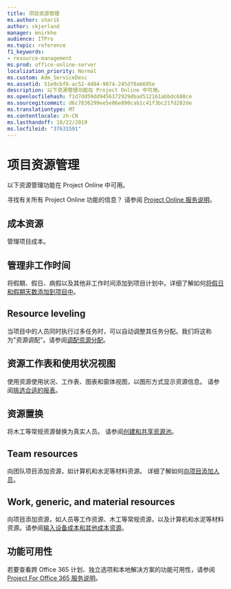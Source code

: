 ```yaml
---
title: 项目资源管理
ms.author: sharik
author: skjerland
manager: mnirkhe
audience: ITPro
ms.topic: reference
f1_keywords:
- resource-management
ms.prod: office-online-server
localization_priority: Normal
ms.custom: Adm_ServiceDesc
ms.assetid: 51e0cbf6-ac52-4d84-9074-245d70a6695e
description: 以下资源管理功能在 Project Online 中可用。
ms.openlocfilehash: f1d7dd59dd9456172929dbad512161abbdc688ce
ms.sourcegitcommit: d6c7836299ee5e86e890cab1c41f3bc21fd282de
ms.translationtype: MT
ms.contentlocale: zh-CN
ms.lasthandoff: 10/22/2019
ms.locfileid: "37631591"
---
```

# <a name="project-resource-management"></a>项目资源管理

以下资源管理功能在 Project Online 中可用。
  
寻找有关所有 Project Online 功能的信息？ 请参阅 [Project Online 服务说明](project-online-service-description.md)。
  
## <a name="cost-resources"></a>成本资源

管理项目成本。
  
## <a name="manage-nonworking-time"></a>管理非工作时间

将假期、假日、病假以及其他非工作时间添加到项目计划中。详细了解如何[将假日和假期天数添加到项目中](https://go.microsoft.com/fwlink/p/?LinkId=271337)。
  
## <a name="resource-leveling"></a>Resource leveling

当项目中的人员同时执行过多任务时，可以自动调整其任务分配。我们将这称为"资源调配"。请参阅[调配资源分配](https://go.microsoft.com/fwlink/p/?LinkId=271348)。
  
## <a name="resource-sheet-and-usage-views"></a>资源工作表和使用状况视图

使用资源使用状况、工作表、图表和窗体视图，以图形方式显示资源信息。 请参阅[挑选合适的报表](https://go.microsoft.com/fwlink/?LinkId=402920)。
  
## <a name="resource-substitution"></a>资源置换

将木工等常规资源替换为真实人员。 请参阅[创建和共享资源池](https://go.microsoft.com/fwlink/?LinkId=402921)。
  
## <a name="team-resources"></a>Team resources

向团队项目添加资源，如计算机和水泥等材料资源。 详细了解如何[向项目添加人员](https://go.microsoft.com/fwlink/p/?LinkId=271347)。
  
## <a name="work-generic-and-material-resources"></a>Work, generic, and material resources

向项目添加资源，如人员等工作资源、木工等常规资源，以及计算机和水泥等材料资源。请参阅[输入设备成本和其他成本资源](https://go.microsoft.com/fwlink/?LinkId=402922)。
  
## <a name="feature-availability"></a>功能可用性

若要查看跨 Office 365 计划、独立选项和本地解决方案的功能可用性，请参阅[Project For Office 365 服务说明](project-online-service-description.md)。
  

